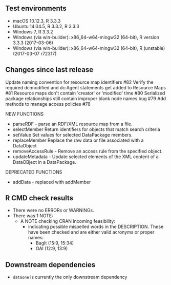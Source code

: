## Test environments

* macOS 10.12.3, R 3.3.3
* Ubuntu 14.04.5, R 3.3.2, R 3.3.3
* Windows 7, R 3.3.2 
* Windows (via win-builder): x86_64-w64-mingw32 (64-bit), R version 3.3.3 (2017-03-06)
* Windows (via win-builder): x86_64-w64-mingw32 (64-bit), R (unstable) (2017-03-07 r72317)

## Changes since last release


Update naming convention for resource map identifiers #82 
Verify the required dc:modified and dc:Agent statements get added to Resource Maps #81 
Resource maps don't contain 'creator' or 'modified' time #80 
Serialized package relationships still contain improper blank node names bug #79 
Add methods to manage access policies #78 

NEW FUNCTIONS
- parseRDF - parse an RDF/XML resource map from a file.
- selectMember Return identifiers for objects that match search criteria
- setValue Set values for selected DataPackage members.
- replaceMember Replace the raw data or file associated with a DataObject
- removeAccessRule - Remove an access rule from the specified object.
- updateMetadata - Update selected elements of the XML content of a DataOBject in a DataPackage.

DEPRECATED FUNCTIONS
- addData - replaced with addMember

## R CMD check results

* There were no ERRORs or WARNINGs.
* There was 1 NOTE:
  - A NOTE checking CRAN incoming feasibility:
    - indicating possible mispelled words in the DESCRIPTION. These have been checked
      and are either valid acronyms or proper names:
      - BagIt (15:9, 15:34)
      - OAI (12:9, 13:9)

## Downstream dependencies

* `dataone` is currently the only downstream dependency 

